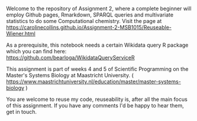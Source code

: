 Welcome to the repository of Assignment 2, where a complete beginner will employ
Github pages, Rmarkdown, SPARQL queries and multivariate statistics to do some 
Computational chemistry. Visit the page at https://carolinecollins.github.io/Assignment-2-MSB1015/Reuseable-Wiener.html

As a prerequisite, this notebook needs a certain Wikidata query R package which you can find here:
https://github.com/bearloga/WikidataQueryServiceR

This assignment is part of weeks 4 and 5 of Scientific Programming on the Master's Systems Biology at Maastricht University.
( https://www.maastrichtuniversity.nl/education/master/master-systems-biology )

You are welcome to reuse my code, reuseability is, after all the main focus of this assignment. 
If you have any comments I'd be happy to hear them, get in touch.
